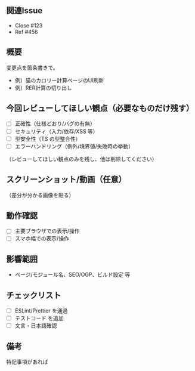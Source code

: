 <!-- PR の目的を簡潔に。スクショ/動画/GIF があれば貼ってください。 -->

## 関連Issue
- Close #123
- Ref #456

## 概要
変更点を箇条書きで。
- 例）猫のカロリー計算ページのUI刷新
- 例）RER計算の切り出し

## 今回レビューしてほしい観点（必要なものだけ残す）
- [ ] 正確性（仕様どおり/バグの有無）
- [ ] セキュリティ（入力/依存/XSS 等）
- [ ] 型安全性（TS の型整合性）
- [ ] エラーハンドリング（例外/境界値/失敗時の挙動）

（レビューしてほしい観点のみを残し、他は削除してください）

## スクリーンショット/動画（任意）
（差分が分かる画像を貼る）

## 動作確認
- [ ] 主要ブラウザでの表示/操作
- [ ] スマホ幅での表示/操作

## 影響範囲
- ページ/モジュール名、SEO/OGP、ビルド設定 等

## チェックリスト
- [ ] ESLint/Prettier を通過
- [ ] テストコード を追加
- [ ] 文言・日本語確認

## 備考
特記事項があれば
